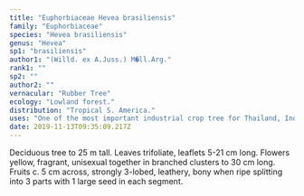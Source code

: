```yaml
---
title: "Euphorbiaceae Hevea brasiliensis"
family: "Euphorbiaceae"
species: "Hevea brasiliensis"
genus: "Hevea"
sp1: "brasiliensis"
author1: "(Willd. ex A.Juss.) M�ll.Arg."
rank1: ""
sp2: ""
author2: ""
vernacular: "Rubber Tree"
ecology: "Lowland forest."
distribution: "Tropical S. America."
uses: "One of the most important industrial crop tree for Thailand, Indonesia and Malaysia. It produces natural rubber. Timber is widely used in furniture."
date: 2019-11-13T09:35:09.217Z
---
```

Deciduous tree to 25 m tall. Leaves trifoliate, leaflets 5-21 cm long. Flowers yellow, fragrant, unisexual together in branched clusters to 30 cm long. Fruits c. 5 cm across, strongly 3-lobed, leathery, bony when ripe splitting into 3 parts with 1 large seed in each segment.